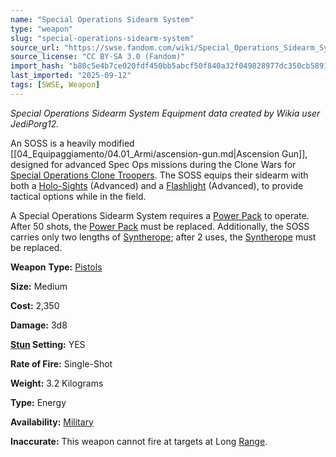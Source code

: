 ```yaml
---
name: "Special Operations Sidearm System"
type: "weapon"
slug: "special-operations-sidearm-system"
source_url: "https://swse.fandom.com/wiki/Special_Operations_Sidearm_System"
source_license: "CC BY-SA 3.0 (Fandom)"
import_hash: "b80c5e4b7ce020fdf450bb5abcf50f840a32f049828977dc350cb58916f52dbd"
last_imported: "2025-09-12"
tags: [SWSE, Weapon]
---
```

*Special Operations Sidearm System Equipment data created by Wikia user JediPorg12.*

An SOSS is a heavily modified [[04_Equipaggiamento/04.01_Armi/ascension-gun.md|Ascension Gun]], designed for advanced Spec Ops missions during the Clone Wars for [Special Operations Clone Troopers](https://swse.fandom.com/wiki/Special_Operations_Clone_Trooper). The SOSS equips their sidearm with both a [Holo-Sights](https://swse.fandom.com/wiki/Holo-Sights) (Advanced) and a [Flashlight](https://swse.fandom.com/wiki/Flashlight) (Advanced), to provide tactical options while in the field.

A Special Operations Sidearm System requires a [Power Pack](https://swse.fandom.com/wiki/Power_Pack) to operate. After 50 shots, the [Power Pack](https://swse.fandom.com/wiki/Power_Pack) must be replaced. Additionally, the SOSS carries only two lengths of [Syntherope](https://swse.fandom.com/wiki/Syntherope); after 2 uses, the [Syntherope](https://swse.fandom.com/wiki/Syntherope) must be replaced.

**Weapon** **Type:** [Pistols](https://swse.fandom.com/wiki/Pistols)

**Size:** Medium

**Cost:** 2,350

**Damage:** 3d8

**[Stun](https://swse.fandom.com/wiki/Stun) Setting:** YES

**Rate of Fire:** Single-Shot

**Weight:** 3.2 Kilograms

**Type:** Energy

**Availability:** [Military](https://swse.fandom.com/wiki/Military)

**Inaccurate:** This weapon cannot fire at targets at Long [Range](https://swse.fandom.com/wiki/Range).